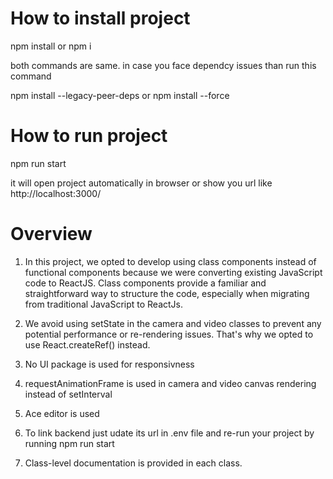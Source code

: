 # How to install project

npm install
or
npm i

both commands are same. in case you face dependcy issues than run this command

npm install --legacy-peer-deps
or
npm install --force

# How to run project

npm run start

it will open project automatically in browser or show you url like http://localhost:3000/


# Overview
1. In this project, we opted to develop using class components instead of functional components because we were converting existing JavaScript code to ReactJS. Class components provide a familiar and straightforward way to structure the code, especially when migrating from traditional JavaScript to ReactJs.

2. We avoid using setState in the camera and video classes to prevent any potential performance or re-rendering issues. That's why we opted to use React.createRef() instead.

3. No UI package is used for responsivness

4. requestAnimationFrame is used in camera and video canvas rendering instead of setInterval

5. Ace editor is used

6. To link backend just udate its url in .env file and re-run your project by running npm run start

7. Class-level documentation is provided in each class.